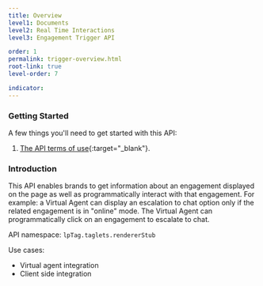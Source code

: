 ```yaml
---
title: Overview
level1: Documents
level2: Real Time Interactions
level3: Engagement Trigger API

order: 1
permalink: trigger-overview.html
root-link: true
level-order: 7

indicator:
---
```

### Getting Started

A few things you'll need to get started with this API: 

1. [The API terms of use](https://www.liveperson.com/policies/terms-of-use){:target="_blank"}.

### Introduction

This API enables brands to get information about an engagement displayed on the page as well as programmatically interact with that engagement. For example: a Virtual Agent can display an escalation to chat option only if the related engagement is in "online" mode. The Virtual Agent can programmatically click on an engagement to escalate to chat. 

API namespace: ```lpTag.taglets.rendererStub```

Use cases:

- Virtual agent integration
- Client side integration

